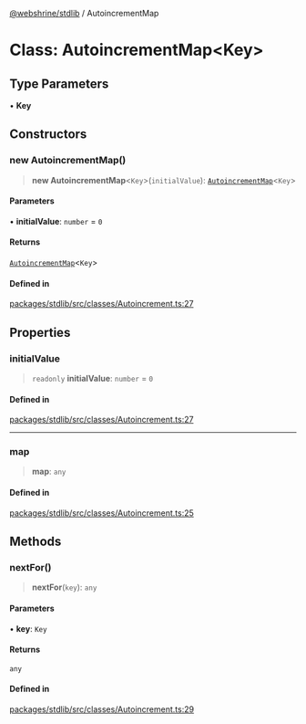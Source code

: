 [@webshrine/stdlib](../globals.md) / AutoincrementMap

# Class: AutoincrementMap\<Key\>

## Type Parameters

• **Key**

## Constructors

### new AutoincrementMap()

> **new AutoincrementMap**\<`Key`\>(`initialValue`): [`AutoincrementMap`](AutoincrementMap.md)\<`Key`\>

#### Parameters

• **initialValue**: `number` = `0`

#### Returns

[`AutoincrementMap`](AutoincrementMap.md)\<`Key`\>

#### Defined in

[packages/stdlib/src/classes/Autoincrement.ts:27](https://github.com/webshrine/webshrine/blob/0e16c5948921e0c95cce645760c4a8b0855b196b/packages/stdlib/src/classes/Autoincrement.ts#L27)

## Properties

### initialValue

> `readonly` **initialValue**: `number` = `0`

#### Defined in

[packages/stdlib/src/classes/Autoincrement.ts:27](https://github.com/webshrine/webshrine/blob/0e16c5948921e0c95cce645760c4a8b0855b196b/packages/stdlib/src/classes/Autoincrement.ts#L27)

***

### map

> **map**: `any`

#### Defined in

[packages/stdlib/src/classes/Autoincrement.ts:25](https://github.com/webshrine/webshrine/blob/0e16c5948921e0c95cce645760c4a8b0855b196b/packages/stdlib/src/classes/Autoincrement.ts#L25)

## Methods

### nextFor()

> **nextFor**(`key`): `any`

#### Parameters

• **key**: `Key`

#### Returns

`any`

#### Defined in

[packages/stdlib/src/classes/Autoincrement.ts:29](https://github.com/webshrine/webshrine/blob/0e16c5948921e0c95cce645760c4a8b0855b196b/packages/stdlib/src/classes/Autoincrement.ts#L29)
